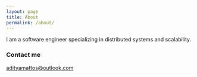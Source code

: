 ```yaml
---
layout: page
title: About
permalink: /about/
---
```


I am a software engineer specializing in distributed systems and scalability.

### Contact me

[adityamattos@outlook.com](mailto:adityamattos@outlook.com)
